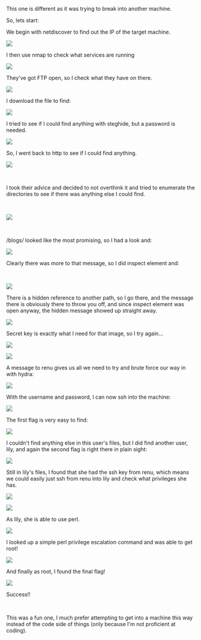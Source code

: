 <p>This one is different as it was trying to break into another machine.</p>

<p>So, lets start:</p>

<p>We begin with netdiscover to find out the IP of the target machine.</p>

<p><img src="https://raw.githubusercontent.com/OmarG13/Portfolio/main/CTF_PenTest/MoneyBox1/Images/moneybox1.PNG"</p>

<p>I then use nmap to check what services are running</p>

<p><img src="https://raw.githubusercontent.com/OmarG13/Portfolio/main/CTF_PenTest/MoneyBox1/Images/moneybox2.PNG"</p>
  
<p>They&#39;ve got FTP open, so I check what they have on there.</p>

<p><img src="https://raw.githubusercontent.com/OmarG13/Portfolio/main/CTF_PenTest/MoneyBox1/Images/moneybox3.PNG"</p>

<p>I download the file to find:</p>

<p><img src="https://raw.githubusercontent.com/OmarG13/Portfolio/main/CTF_PenTest/MoneyBox1/Images/moneybox4.PNG"</p>

<p>I tried to see if I could find anything with steghide, but a password is needed.</p>

<p><img src="https://raw.githubusercontent.com/OmarG13/Portfolio/main/CTF_PenTest/MoneyBox1/Images/moneybox22_edit.PNG"</p>

<p>So, I went back to http to see if I could find anything.</p>

<p><img src="https://raw.githubusercontent.com/OmarG13/Portfolio/main/CTF_PenTest/MoneyBox1/Images/moneybox5.PNG"</p>

<p>&nbsp;</p>

<p>I took their advice and decided to not overthink it and tried to enumerate the directories to see if there was anything else I could find.</p>

<p>&nbsp;</p>

<p><img src="https://raw.githubusercontent.com/OmarG13/Portfolio/main/CTF_PenTest/MoneyBox1/Images/moneybox6.PNG"</p>

<p>&nbsp;</p>

<p>/blogs/ looked like the most promising, so I had a look and:</p>

<p><img src="https://raw.githubusercontent.com/OmarG13/Portfolio/main/CTF_PenTest/MoneyBox1/Images/moneybox7.PNG"</p>

<p>Clearly there was more to that message, so I did inspect element and:</p>

<p>&nbsp;</p>

<p><img src="https://raw.githubusercontent.com/OmarG13/Portfolio/main/CTF_PenTest/MoneyBox1/Images/moneybox8.PNG"</p>

<p>There is a hidden reference to another path, so I go there, and the message there is obviously there to throw you off, and since inspect element was open anyway, the hidden message showed up straight away.</p>

<p><img src="https://raw.githubusercontent.com/OmarG13/Portfolio/main/CTF_PenTest/MoneyBox1/Images/moneybox9.PNG"</p>

<p>Secret key is exactly what I need for that image, so I try again...</p>

<p><img src="https://raw.githubusercontent.com/OmarG13/Portfolio/main/CTF_PenTest/MoneyBox1/Images/moneybox10.PNG"</p>

<p><img src="https://raw.githubusercontent.com/OmarG13/Portfolio/main/CTF_PenTest/MoneyBox1/Images/moneybox11.PNG"</p>
  
<p>A message to renu gives us all we need to try and brute force our way in with hydra:</p>

<p><img src="https://raw.githubusercontent.com/OmarG13/Portfolio/main/CTF_PenTest/MoneyBox1/Images/moneybox12.PNG"</p>

<p>With the username and password, I can now ssh into the machine:</p>

<p><img src="https://raw.githubusercontent.com/OmarG13/Portfolio/main/CTF_PenTest/MoneyBox1/Images/moneybox13.PNG"</p>

<p>The first flag is very easy to find:</p>

<p><img src="https://raw.githubusercontent.com/OmarG13/Portfolio/main/CTF_PenTest/MoneyBox1/Images/moneybox14_flag1.PNG"</p>

<p>I couldn&#39;t find anything else in this user&#39;s files, but I did find another user, lily, and again the second flag is right there in plain sight:</p>

<p><img src="https://raw.githubusercontent.com/OmarG13/Portfolio/main/CTF_PenTest/MoneyBox1/Images/moneybox15_flag2.PNG"</p>

<p>Still in lily&#39;s files, I found that she had the ssh key from renu, which means we could easily just ssh from renu into lily and check what privileges she has.</p>

<p><img src="https://raw.githubusercontent.com/OmarG13/Portfolio/main/CTF_PenTest/MoneyBox1/Images/moneybox16.PNG"</p>

<p><img src="https://raw.githubusercontent.com/OmarG13/Portfolio/main/CTF_PenTest/MoneyBox1/Images/moneybox17.PNG"</p>
 
<p>As lily, she is able to use perl.</p>

<p><img src="https://raw.githubusercontent.com/OmarG13/Portfolio/main/CTF_PenTest/MoneyBox1/Images/moneybox19.PNG"</p>
  
<p>I looked up a simple perl privilege escalation command and was able to get root!</p>

<p><img src="https://raw.githubusercontent.com/OmarG13/Portfolio/main/CTF_PenTest/MoneyBox1/Images/moneybox20.PNG"</p>

<p>And finally as root, I found the final flag!</p>

<p><img src="https://raw.githubusercontent.com/OmarG13/Portfolio/main/CTF_PenTest/MoneyBox1/Images/moneybox21_flag3.PNG"</p>

<p>Success!!</p>

<p>&nbsp;</p>

<p>This was a fun one, I much prefer attempting to get into a machine this way instead of the code side of things (only because I&#39;m not proficient at coding).</p>
